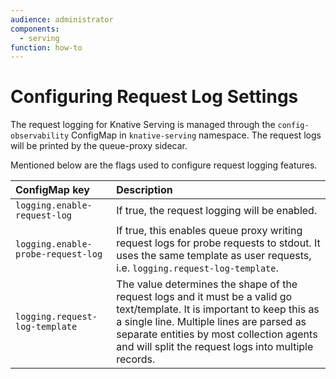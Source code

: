 ```yaml
---
audience: administrator
components:
  - serving
function: how-to
---
```


# Configuring Request Log Settings

The request logging for Knative Serving is managed through the `config-observability` ConfigMap in `knative-serving` namespace. The request logs will be printed by the queue-proxy sidecar.

Mentioned below are the flags used to configure request logging features.


| ConfigMap key                     | Description                                                                                                                                                      |
| :-------------------------------- | :--------------------------------------------------------------------------------------------------------------------------------------------------------------- |
| `logging.enable-request-log` | If true, the request logging will be enabled. |
| `logging.enable-probe-request-log`            | If true, this enables queue proxy writing request logs for probe requests to stdout. It uses the same template as user requests, i.e. ```logging.request-log-template```.  |
| `logging.request-log-template`      | The value determines the shape of the request logs and it must be a valid go text/template. It is important to keep this as a single line. Multiple lines are parsed as separate entities by most collection agents and will split the request logs into multiple records.  |





